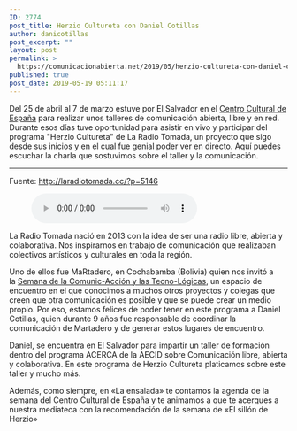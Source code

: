 ```yaml
---
ID: 2774
post_title: Herzio Cultureta con Daniel Cotillas
author: danicotillas
post_excerpt: ""
layout: post
permalink: >
  https://comunicacionabierta.net/2019/05/herzio-cultureta-con-daniel-cotillas/
published: true
post_date: 2019-05-19 05:11:17
---
```

<!-- wp:paragraph -->
<p>Del 25 de abril al 7 de marzo estuve por El Salvador en el <a href="https://ccesv.org/">Centro Cultural de España</a> para realizar unos talleres de comunicación abierta, libre y en red. Durante esos días tuve oportunidad para asistir en vivo y participar del programa "Herzio Cultureta" de La Radio Tomada, un proyecto que sigo desde sus inicios y en el cual fue genial poder ver en directo. Aquí puedes escuchar la charla que sostuvimos sobre el taller y la comunicación.</p>
<!-- /wp:paragraph -->

<!-- wp:separator -->
<hr class="wp-block-separator"/>
<!-- /wp:separator -->

<!-- wp:paragraph -->
<p>Fuente: <a href="http://laradiotomada.cc/?p=5146">http://laradiotomada.cc/?p=5146</a></p>
<!-- /wp:paragraph -->

<!-- wp:audio {"id":2775} -->
<figure class="wp-block-audio"><audio controls src="https://comunicacionabierta.net/wp-content/uploads/2019/05/Herzio-260319.mp3"></audio></figure>
<!-- /wp:audio -->

<!-- wp:paragraph -->
<p>La Radio Tomada nació en 2013 con la idea de ser una radio libre, abierta y colaborativa. Nos inspirarnos en trabajo de comunicación que realizaban colectivos artísticos y culturales en toda la región.</p>
<!-- /wp:paragraph -->

<!-- wp:paragraph -->
<p>Uno de ellos fue MaRtadero, en Cochabamba (Bolivia) quien nos invitó a la&nbsp;<a rel="noreferrer noopener" href="https://nodocomun.org/procesos/semana-de-comunic-accion-y-tecno-logicas/" target="_blank">Semana de la Comunic-Acción y las Tecno-Lógicas</a>, un espacio de encuentro en el que conocimos a muchos otros proyectos y colegas que creen que otra comunicación es posible y que se puede crear un medio propio. Por eso, estamos felices de poder tener en este programa a Daniel Cotillas, quien durante 9 años fue responsable de coordinar la comunicación de Martadero y de generar estos lugares de encuentro.</p>
<!-- /wp:paragraph -->

<!-- wp:paragraph -->
<p>Daniel, se encuentra en El Salvador para impartir un taller de formación dentro del programa ACERCA de la AECID sobre Comunicación libre, abierta y colaborativa. En este programa de Herzio Cultureta platicamos sobre este taller y mucho más.&nbsp;<br></p>
<!-- /wp:paragraph -->

<!-- wp:paragraph -->
<p>Además, como siempre, en «La ensalada» te contamos la agenda de la semana del Centro Cultural de España y te animamos a que te acerques a nuestra mediateca con la recomendación de la semana de «El sillón de Herzio»</p>
<!-- /wp:paragraph -->

<!-- wp:paragraph -->
<p></p>
<!-- /wp:paragraph -->